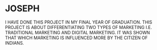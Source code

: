 # JOSEPH
I HAVE DONE THIS PROJECT IN MY FINAL YEAR OF GRADUATION. THIS PROJECT IS ABOUT DIFFERENTIATING TWO TYPES OF MARKETING I.E. TRADITIONAL MARKETING AND DIGITAL MARKETING. IT WAS SHOWN THAT WHICH MARKETING IS INFLUENCED MORE BY THE CITIZEN OF INDIANS.
